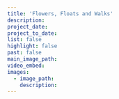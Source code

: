 ```yaml
---
title: 'Flowers, Floats and Walks'
description:
project_date:
project_to_date:
list: false
highlight: false
past: false
main_image_path:
video_embed:
images:
  - image_path:
    description:
---
```

